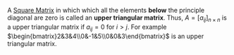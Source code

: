 A [Square Matrix](Square%20Matrix.md) in which which all the elements **below** the principle diagonal are zero is called an **upper triangular matrix**.
Thus, $A =[a_{ij}]_{n\times n}$ is a upper triangular matrix if $a_{ij} = 0$ for $i>j$.
For example $\begin{bmatrix}2&3&4\\0&-1&5\\0&0&3\end{bmatrix}$ is an upper triangular matrix.
